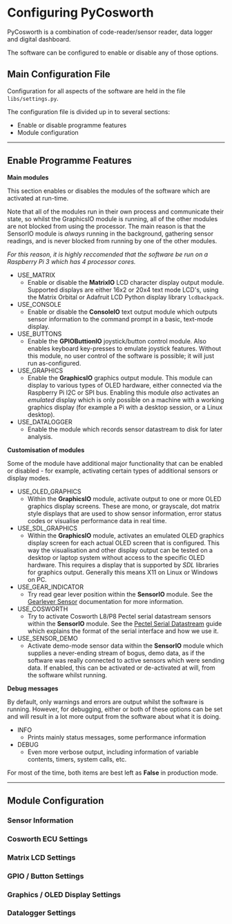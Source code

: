 # Configuring PyCosworth

PyCosworth is a combination of code-reader/sensor reader, data logger and digital dashboard.

The software can be configured to enable or disable any of those options.

## Main Configuration File

Configuration for all aspects of the software are held in the file `libs/settings.py`.

The configuration file is divided up in to several sections:

* Enable or disable programme features
* Module configuration

---

## Enable Programme Features

**Main modules**

This section enables or disables the modules of the software which are activated at run-time. 

Note that all of the modules run in their own process and communicate their state, so whilst the GraphicsIO module is running, all of the other modules are not blocked from using the processor. The main reason is that the SensorIO module is *always* running in the background, gathering sensor readings, and is never blocked from running by one of the other modules.

*For this reason, it is highly reccomended that the software be run on a Raspberry Pi 3 which has 4 processor cores.*

* USE_MATRIX
    * Enable or disable the **MatrixIO** LCD character display output module. Supported displays are either 16x2 or 20x4 text mode LCD's, using the Matrix Orbital or Adafruit LCD Python display library `lcdbackpack`.
 * USE_CONSOLE
    * Enable or disable the **ConsoleIO** text output module which outputs sensor information to the command prompt in a basic, text-mode display.
 * USE_BUTTONS
    * Enable the **GPIOButtionIO** joystick/button control module. Also enables keyboard key-presses to emulate joystick features. Without this module, no user control of the software is possible; it will just run as-configured.
* USE_GRAPHICS
    * Enable the **GraphicsIO** graphics output module. This module can display to various types of OLED hardware, either connected via the Raspberry Pi I2C or SPI bus. Enabling this module *also* activates an *emulated* display which is only possible on a machine with a working graphics display (for example a Pi with a desktop session, or a Linux desktop).
* USE_DATALOGGER
    * Enable the module which records sensor datastream to disk for later analysis.

**Customisation of modules**

Some of the module have additional major functionality that can be enabled or disabled - for example, activating certain types of additional sensors or display modes.

* USE_OLED_GRAPHICS
    * Within the **GraphicsIO** module, activate output to one or more OLED graphics display screens. These are mono, or grayscale, dot matrix style displays that are used to show sensor information, error status codes or visualise performance data in real time.
* USE_SDL_GRAPHICS
    * Within the **GraphicsIO** module, activates an emulated OLED graphics display screen for each actual OLED screen that is configured. This way the visualisation and other display output can be tested on a desktop or laptop system without access to the specific OLED hardware. This requires a display that is supported by *SDL* libraries for graphics output. Generally this means X11 on Linux or Windows on PC.
* USE_GEAR_INDICATOR
    * Try read gear lever position within the **SensorIO** module. See the [Gearlever Sensor](gearlever.md) documentation for more information.
* USE_COSWORTH
    * Try to activate Cosworth L8/P8 Pectel serial datastream sensors within the **SensorIO** module. See the [Pectel Serial Datastream](Pectel.md) guide which explains the format of the serial interface and how we use it.
* USE_SENSOR_DEMO
    * Activate demo-mode sensor data within the **SensorIO** module which supplies a never-ending stream of bogus, demo data, as if the software was really connected to active sensors which were sending data. If enabled, this can be activated or de-activated at will, from the software whilst running.

**Debug messages**

By default, only warnings and errors are output whilst the software is running. However, for debugging, either or both of these options can be set and will result in a lot more output from the software about what it is doing.

* INFO
    * Prints mainly status messages, some performance information
* DEBUG
    * Even more verbose output, including information of variable contents, timers, system calls, etc.
    
For most of the time, both items are best left as **False** in production mode.

---

## Module Configuration

### Sensor Information

### Cosworth ECU Settings

### Matrix LCD Settings

### GPIO / Button Settings

### Graphics / OLED Display Settings

### Datalogger Settings